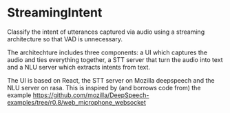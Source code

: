 # StreamingIntent
Classify the intent of utterances captured via audio using a streaming architecture so that VAD is unnecessary.

The architechture includes three components: a UI which captures the audio and ties everything together, a STT server that turn the audio into text and a NLU server which extracts intents from text.

The UI is based on React, the STT server on Mozilla deepspeech and the NLU server on rasa. This is inspired by (and borrows code from) the example https://github.com/mozilla/DeepSpeech-examples/tree/r0.8/web_microphone_websocket

